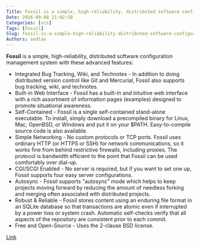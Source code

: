 ```yaml
---
Title: Fossil is a simple, high-reliability, distributed software configuration management system
Date: 2016-09-08 21:02:58
Categories: [vcs]
Tags: [Fossil]
Slug: fossil-is-a-simple-high-reliability-distributed-software-configuration-management-system
Authors: sedlav
---
```


**Fossil** is a simple, high-reliability, distributed software configuration management system with these advanced features:

* Integrated Bug Tracking, Wiki, and Technotes - In addition to doing distributed version control like Git and Mercurial, Fossil also supports bug tracking, wiki, and technotes.
* Built-in Web Interface - Fossil has a built-in and intuitive web interface with a rich assortment of information pages (examples) designed to promote situational awareness.
* Self-Contained - Fossil is a single self-contained stand-alone executable. To install, simply download a precompiled binary for Linux, Mac, OpenBSD, or Windows and put it on your $PATH. Easy-to-compile source code is also available.
* Simple Networking - No custom protocols or TCP ports. Fossil uses ordinary HTTP (or HTTPS or SSH) for network communications, so it works fine from behind restrictive firewalls, including proxies. The protocol is bandwidth efficient to the point that Fossil can be used comfortably over dial-up.
* CGI/SCGI Enabled - No server is required, but if you want to set one up, Fossil supports four easy server configurations.
* Autosync - Fossil supports "autosync" mode which helps to keep projects moving forward by reducing the amount of needless forking and merging often associated with distributed projects.
* Robust & Reliable - Fossil stores content using an enduring file format in an SQLite database so that transactions are atomic even if interrupted by a power loss or system crash. Automatic self-checks verify that all aspects of the repository are consistent prior to each commit.
* Free and Open-Source - Uses the 2-clause BSD license.

[Link](https://www.fossil-scm.org/)
